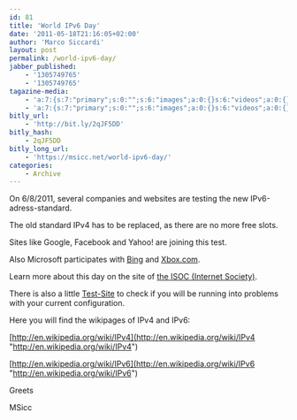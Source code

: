 ```yaml
---
id: 81
title: 'World IPv6 Day'
date: '2011-05-18T21:16:05+02:00'
author: 'Marco Siccardi'
layout: post
permalink: /world-ipv6-day/
jabber_published:
    - '1305749765'
    - '1305749765'
tagazine-media:
    - 'a:7:{s:7:"primary";s:0:"";s:6:"images";a:0:{}s:6:"videos";a:0:{}s:11:"image_count";s:1:"0";s:6:"author";s:8:"19075421";s:7:"blog_id";s:8:"18470284";s:9:"mod_stamp";s:19:"2011-05-18 20:16:05";}'
    - 'a:7:{s:7:"primary";s:0:"";s:6:"images";a:0:{}s:6:"videos";a:0:{}s:11:"image_count";s:1:"0";s:6:"author";s:8:"19075421";s:7:"blog_id";s:8:"18470284";s:9:"mod_stamp";s:19:"2011-05-18 20:16:05";}'
bitly_url:
    - 'http://bit.ly/2qJF5DD'
bitly_hash:
    - 2qJF5DD
bitly_long_url:
    - 'https://msicc.net/world-ipv6-day/'
categories:
    - Archive
---
```


On 6/8/2011, several companies and websites are testing the new IPv6-adress-standard.

The old standard IPv4 has to be replaced, as there are no more free slots.

Sites like Google, Facebook and Yahoo! are joining this test.

Also Microsoft participates with [Bing](www.bing.com) and [Xbox.com](http://www.xbox.com/).

Learn more about this day on the site of [the ISOC (Internet Society)](http://isoc.org/wp/worldipv6day/participants/).

There is also a little [Test-Site](http://test-ipv6.com/) to check if you will be running into problems with your current configuration.

Here you will find the wikipages of IPv4 and IPv6:

[http://en.wikipedia.org/wiki/IPv4](http://en.wikipedia.org/wiki/IPv4 "http://en.wikipedia.org/wiki/IPv4")

[http://en.wikipedia.org/wiki/IPv6](http://en.wikipedia.org/wiki/IPv6 "http://en.wikipedia.org/wiki/IPv6")

Greets

MSicc